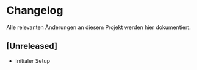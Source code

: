 # Changelog
Alle relevanten Änderungen an diesem Projekt werden hier dokumentiert.

## [Unreleased]
- Initialer Setup
